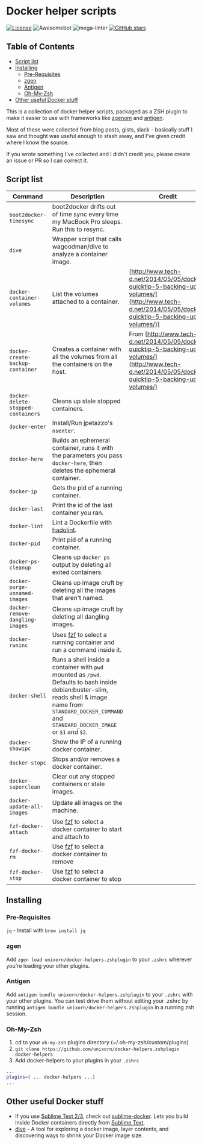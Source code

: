 # Docker helper scripts

[![License](https://img.shields.io/badge/License-Apache%202.0-blue.svg)](https://opensource.org/licenses/Apache-2.0)
![Awesomebot](https://github.com/unixorn/docker-helpers.zshplugin/actions/workflows/awesomebot.yml/badge.svg)
![mega-linter](https://github.com/unixorn/docker-helpers.zshplugin/actions/workflows/mega-linter.yml/badge.svg)
[![GitHub stars](https://img.shields.io/github/stars/unixorn/docker-helpers.zshplugin.svg)](https://github.com/unixorn/docker-helpers.zshplugin/stargazers)

<!-- START doctoc generated TOC please keep comment here to allow auto update -->
<!-- DON'T EDIT THIS SECTION, INSTEAD RE-RUN doctoc TO UPDATE -->
## Table of Contents

- [Script list](#script-list)
- [Installing](#installing)
  - [Pre-Requisites](#pre-requisites)
  - [zgen](#zgen)
  - [Antigen](#antigen)
  - [Oh-My-Zsh](#oh-my-zsh)
- [Other useful Docker stuff](#other-useful-docker-stuff)

<!-- END doctoc generated TOC please keep comment here to allow auto update -->

This is a collection of docker helper scripts, packaged as a ZSH plugin to make it easier to use with frameworks like [zgenom](https://github.com/jandamm/zgenom) and [antigen](https://github.com/zsh-users/antigen).

Most of these were collected from blog posts, gists, slack - basically stuff I saw and thought was useful enough to stash away, and I've given credit where I know the source.

If you wrote something I've collected and I didn't credit you, please create an issue or PR so I can correct it.

## Script list

Command | Description | Credit
------- | ----------- | ------
| `boot2docker-timesync` | boot2docker drifts out of time sync every time my MacBook Pro sleeps. Run this to resync. |
| `dive` | Wrapper script that calls wagoodman/dive to analyze a container image. |
| `docker-container-volumes` | List the volumes attached to a container. | [http://www.tech-d.net/2014/05/05/docker-quicktip-5-backing-up-volumes/](http://www.tech-d.net/2014/05/05/docker-quicktip-5-backing-up-volumes/))
| `docker-create-backup-container` | Creates a container with all the volumes from all the containers on the host. | From [http://www.tech-d.net/2014/05/05/docker-quicktip-5-backing-up-volumes/](http://www.tech-d.net/2014/05/05/docker-quicktip-5-backing-up-volumes/)
| `docker-delete-stopped-containers` | Cleans up stale stopped containers. |
| `docker-enter` | Install/Run jpetazzo's `nsenter`. |
| `docker-here` | Builds an ephemeral container, runs it with the parameters you pass `docker-here`, then deletes the ephemeral container. |
| `docker-ip` | Gets the pid of a running container. |
| `docker-last` | Print the id of the last container you ran. |
| `docker-lint` | Lint a Dockerfile with [hadolint](https://github.com/hadolint/hadolint). |
| `docker-pid` | Print pid of a running container. |
| `docker-ps-cleanup` | Cleans up `docker ps` output by deleting all exited containers. |
| `docker-purge-unnamed-images` | Cleans up image cruft by deleting all the images that aren't named. |
| `docker-remove-dangling-images` | Cleans up image cruft by deleting all dangling images. |
| `docker-runinc` | Uses [fzf](https://github.com/junegunn/fzf) to select a running container and run a command inside it. |
| `docker-shell` | Runs a shell inside a container with `pwd` mounted as `/pwd`. Defaults to bash inside debian:buster-slim, reads shell & image name from `STANDARD_DOCKER_COMMAND` and `STANDARD_DOCKER_IMAGE` or `$1` and `$2`. |
| `docker-showipc` | Show the IP of a running docker container. |
| `docker-stopc` | Stops and/or removes a docker container. |
| `docker-superclean` | Clear out any stopped containers or stale images. |
| `docker-update-all-images` | Update all images on the machine. |
| `fzf-docker-attach` | Use [fzf](https://github.com/junegunn/fzf) to select a docker container to start and attach to |
| `fzf-docker-rm` | Use [fzf](https://github.com/junegunn/fzf) to select a docker container to remove |
| `fzf-docker-stop` | Use [fzf](https://github.com/junegunn/fzf) to select a docker container to stop |

## Installing

### Pre-Requisites

`jq` - Install with `brew install jq`

### zgen

Add `zgen load unixorn/docker-helpers.zshplugin` to your `.zshrc` wherever you're loading your other plugins.

### Antigen

Add `antigen bundle unixorn/docker-helpers.zshplugin` to your `.zshrc` with your other plugins. You can test drive them without editing your .zshrc by running `antigen bundle unixorn/docker-helpers.zshplugin` in a running zsh session.

### Oh-My-Zsh

1. cd to your `oh-my-zsh` plugins directory (~/.oh-my-zsh/custom/plugins)
2. `git clone https://github.com/unixorn/docker-helpers.zshplugin docker-helpers`
3. Add docker-helpers to your plugins in your `.zshrc`
```zsh
...
plugins=( ... docker-helpers ...)
...
```

## Other useful Docker stuff

* If you use [Sublime Text 2/3](http://sublimetext.com), check out [sublime-docker](https://github.com/dockerparis/sublime-docker). Lets you build inside Docker containers directly from [Sublime Text](http://sublimetext.com).
* [dive](https://github.com/wagoodman/dive) - A tool for exploring a docker image, layer contents, and discovering ways to shrink your Docker image size.
